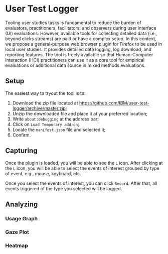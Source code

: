# User Test Logger

Tooling user studies tasks is fundamental to reduce the burden of evaluators, practitioners, facilitators, and observers during user interface (UI) evaluations. However, available tools for collecting detailed data (i.e., beyond clicks streams) are paid or have a complex setup. In this context, we propose a general-purpose web browser plugin for Firefox to be used in local user studies. It provides detailed data logging, log download, and reporting features. The tool is freely available so that Human-Computer Interaction (HCI) practitioners can use it as a core tool for empirical evaluations or additional data source in mixed methods evaluations.

## Setup

The easiest way to tryout the tool is to:

1. Download the zip file located at https://github.com/IBM/user-test-logger/archive/master.zip;
2. Unzip the downloaded file and place it at your preferred location;
3. Write `about:debugging` at the address bar;
4. Click on `Load Temporary add-on`;
5. Locate the `manifest.json` file and selected it;
5. Confirm.

## Capturing

Once the plugin is loaded, you will be able to see the `L` icon. After clicking at the `L` icon, you will be able to select the events of interest grouped by type of event, e.g., mouse, keyboard, etc.

Once you select the events of interest, you can click `Record`. After that, all events triggered of the type you selected will be logged.

## Analyzing

### Usage Graph

### Gaze Plot

### Heatmap

